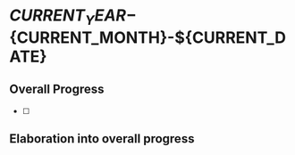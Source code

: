 # ${CURRENT_YEAR}-${CURRENT_MONTH}-${CURRENT_DATE}
## Overall Progress
- [ ] 

## Elaboration into overall progress